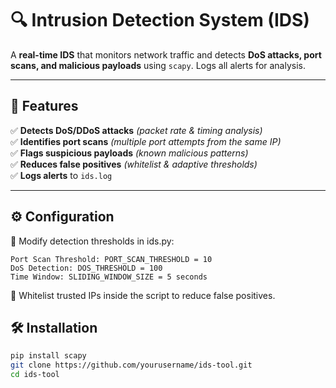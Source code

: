 # 🔍 Intrusion Detection System (IDS)  

A **real-time IDS** that monitors network traffic and detects **DoS attacks, port scans, and malicious payloads** using `scapy`. Logs all alerts for analysis.  

---

## 🚀 Features  
✅ **Detects DoS/DDoS attacks** *(packet rate & timing analysis)*  
✅ **Identifies port scans** *(multiple port attempts from the same IP)*  
✅ **Flags suspicious payloads** *(known malicious patterns)*  
✅ **Reduces false positives** *(whitelist & adaptive thresholds)*  
✅ **Logs alerts** to `ids.log`  

---

## ⚙️ Configuration

🔧 Modify detection thresholds in ids.py:

    Port Scan Threshold: PORT_SCAN_THRESHOLD = 10
    DoS Detection: DOS_THRESHOLD = 100
    Time Window: SLIDING_WINDOW_SIZE = 5 seconds

📜 Whitelist trusted IPs inside the script to reduce false positives.

## 🛠️ Installation  
```bash
pip install scapy
git clone https://github.com/yourusername/ids-tool.git
cd ids-tool


